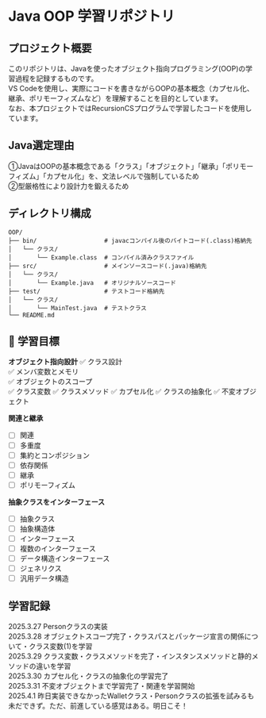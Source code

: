 # Java OOP 学習リポジトリ

## プロジェクト概要
このリポジトリは、Javaを使ったオブジェクト指向プログラミング(OOP)の学習過程を記録するものです。<br> 
VS Codeを使用し、実際にコードを書きながらOOPの基本概念（カプセル化、継承、ポリモーフィズムなど）を理解することを目的としています。<br> 
なお、本プロジェクトではRecursionCSプログラムで学習したコードを使用しています。<br> 

## Java選定理由
①JavaはOOPの基本概念である「クラス」「オブジェクト」「継承」「ポリモーフィズム」「カプセル化」を、文法レベルで強制しているため<br> 
②型厳格性により設計力を鍛えるため<br> 

## ディレクトリ構成
```plaintext
OOP/
├── bin/                   # javacコンパイル後のバイトコード(.class)格納先
│   └── クラス/
│       └── Example.class  # コンパイル済みクラスファイル
├── src/                   # メインソースコード(.java)格納先
│   └── クラス/
│       └── Example.java   # オリジナルソースコード
├── test/                  # テストコード格納先
│   └── クラス/
│       └── MainTest.java  # テストクラス
└── README.md
```


## 🎯 学習目標
**オブジェクト指向設計**
✅ クラス設計<br>
✅ メンバ変数とメモリ<br>
✅ オブジェクトのスコープ<br>
✅ クラス変数
✅ クラスメソッド
✅ カプセル化
✅ クラスの抽象化
✅ 不変オブジェクト

**関連と継承**
- [ ] 関連
- [ ] 多重度
- [ ] 集約とコンポジション
- [ ] 依存関係
- [ ] 継承
- [ ] ポリモーフィズム

**抽象クラスをインターフェース**
- [ ] 抽象クラス
- [ ] 抽象構造体
- [ ] インターフェース
- [ ] 複数のインターフェース
- [ ] データ構造インターフェース
- [ ] ジェネリクス
- [ ] 汎用データ構造

## 学習記録
2025.3.27 Personクラスの実装<br>
2025.3.28 オブジェクトスコープ完了・クラスパスとパッケージ宣言の関係について・クラス変数(1)を学習<br>
2025.3.29 クラス変数・クラスメソッドを完了・インスタンスメソッドと静的メソッドの違いを学習<br>
2025.3.30 カプセル化・クラスの抽象化の学習完了<br>
2025.3.31 不変オブジェクトまで学習完了・関連を学習開始<br>
2025.4.1 昨日実装できなかったWalletクラス・Personクラスの拡張を試みるも未だできず。ただ、前進している感覚はある。明日こそ！<br>